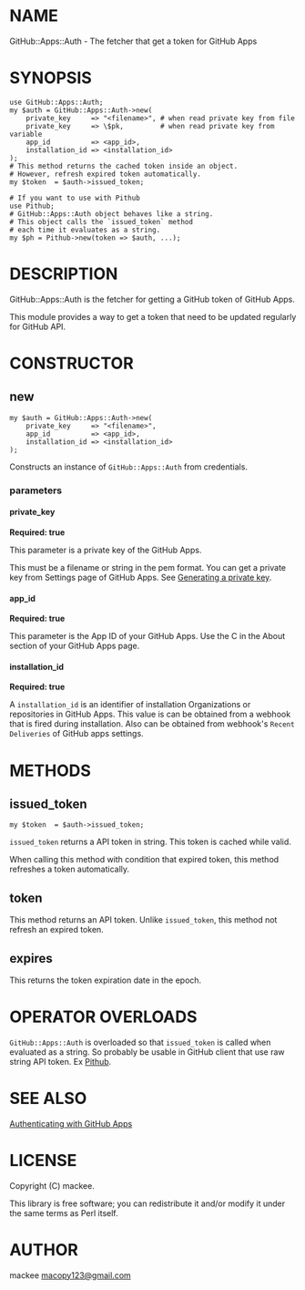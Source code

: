 # NAME

GitHub::Apps::Auth - The fetcher that get a token for GitHub Apps

# SYNOPSIS

    use GitHub::Apps::Auth;
    my $auth = GitHub::Apps::Auth->new(
        private_key     => "<filename>", # when read private key from file
        private_key     => \$pk,         # when read private key from variable
        app_id          => <app_id>,
        installation_id => <installation_id>
    );
    # This method returns the cached token inside an object.
    # However, refresh expired token automatically.
    my $token  = $auth->issued_token;

    # If you want to use with Pithub
    use Pithub;
    # GitHub::Apps::Auth object behaves like a string.
    # This object calls the `issued_token` method
    # each time it evaluates as a string.
    my $ph = Pithub->new(token => $auth, ...);

# DESCRIPTION

GitHub::Apps::Auth is the fetcher for getting a GitHub token of GitHub Apps.

This module provides a way to get a token that need to be updated regularly for GitHub API.

# CONSTRUCTOR

## new

    my $auth = GitHub::Apps::Auth->new(
        private_key     => "<filename>",
        app_id          => <app_id>,
        installation_id => <installation_id>
    );

Constructs an instance of `GitHub::Apps::Auth` from credentials.

### parameters

#### private\_key

**Required: true**

This parameter is a private key of the GitHub Apps.

This must be a filename or string in the pem format. You can get a private key from Settings page of GitHub Apps. See [Generating a private key](https://developer.github.com/apps/building-github-apps/authenticating-with-github-apps/#generating-a-private-key).

#### app\_id

**Required: true**

This parameter is the App ID of your GitHub Apps. Use the C <App ID> in the About section of your GitHub Apps page.

#### installation\_id

**Required: true**

A `installation_id` is an identifier of installation Organizations or repositories in GitHub Apps. This value is can be obtained from a webhook that is fired during installation. Also can be obtained from webhook's `Recent Deliveries` of GitHub apps settings.

# METHODS

## issued\_token

    my $token  = $auth->issued_token;

`issued_token` returns a API token in string. This token is cached while valid.

When calling this method with condition that expired token, this method refreshes a token automatically.

## token

This method returns an API token. Unlike `issued_token`, this method not refresh an expired token.

## expires

This returns the token expiration date in the epoch.

# OPERATOR OVERLOADS

`GitHub::Apps::Auth` is overloaded so that `issued_token` is called when evaluated as a string. So probably be usable in GitHub client that use raw string API token. Ex [Pithub](https://metacpan.org/pod/Pithub).

# SEE ALSO

[Authenticating with GitHub Apps](https://developer.github.com/apps/building-github-apps/authenticating-with-github-apps)

# LICENSE

Copyright (C) mackee.

This library is free software; you can redistribute it and/or modify
it under the same terms as Perl itself.

# AUTHOR

mackee <macopy123@gmail.com>
